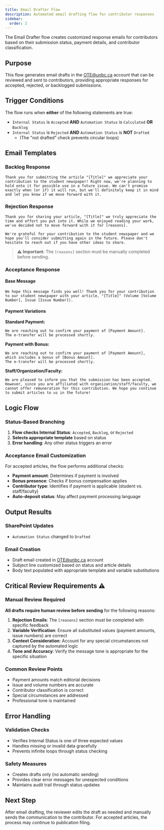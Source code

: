 ```yaml
---
title: Email Drafter Flow
description: Automated email drafting flow for contributor responses
sidebar:
  order: 2
---
```


The Email Drafter flow creates customized response emails for contributors based on their submission status, payment details, and contributor classification.

## Purpose

This flow generates email drafts in the OTE@unbc.ca account that can be reviewed and sent to contributors, providing appropriate responses for accepted, rejected, or backlogged submissions.

## Trigger Conditions

The flow runs when **either** of the following statements are true:
- `Internal Status` is `Accepted` **AND** `Automation Status` is `Calculated` **OR** `Backlog`
- `Internal Status` is `Rejected` **AND** `Automation Status` is **NOT** `Drafted`
  - (The "not drafted" check prevents circular loops)

## Email Templates

### Backlog Response
```
Thank you for submitting the article "[Title]" we appreciate your contribution to the student newspaper! Right now, we're planning to hold onto it for possible use in a future issue. We can't promise exactly when (or if) it will run, but we'll definitely keep it in mind and let you know if we move forward with it.
```

### Rejection Response
```
Thank you for sharing your article, "[Title]" we truly appreciate the time and effort you put into it. While we enjoyed reading your work, we've decided not to move forward with it for [reasons].

We're grateful for your contribution to the student newspaper and we hope you'll consider submitting again in the future. Please don't hesitate to reach out if you have other ideas to share.
```
> **⚠️ Important**: The `[reasons]` section must be manually completed before sending.

### Acceptance Response

#### Base Message
```
We hope this message finds you well! Thank you for your contribution to our student newspaper with your article, "[Title]" (Volume [Volume Number], Issue [Issue Number]).
```

#### Payment Variations

**Standard Payment:**
```
We are reaching out to confirm your payment of [Payment Amount]. 
The e-transfer will be processed shortly.
```

**Payment with Bonus:**
```
We are reaching out to confirm your payment of [Payment Amount], 
which includes a bonus of [Bonus Amount]. 
The e-transfer will be processed shortly.
```

**Staff/Organization/Faculty:**
```
We are pleased to inform you that the submission has been accepted. However, since you are affiliated with organization/staff/faculty, we cannot offer remuneration for this contribution. We hope you continue to submit articles to us in the future!
```

## Logic Flow

### Status-Based Branching
1. **Flow checks Internal Status**: `Accepted`, `Backlog`, or `Rejected`
2. **Selects appropriate template** based on status
3. **Error handling**: Any other status triggers an error

### Acceptance Email Customization
For accepted articles, the flow performs additional checks:
- **Payment amount**: Determines if payment is involved
- **Bonus presence**: Checks if bonus compensation applies
- **Contributor type**: Identifies if payment is applicable (student vs. staff/faculty)
- **Auto-deposit status**: May affect payment processing language

## Output Results

### SharePoint Updates
- `Automation Status` changed to `Drafted`

### Email Creation
- Draft email created in OTE@unbc.ca account
- Subject line customized based on status and article details
- Body text populated with appropriate template and variable substitutions

## Critical Review Requirements ⚠️

### Manual Review Required
**All drafts require human review before sending** for the following reasons:

1. **Rejection Emails**: The `[reasons]` section must be completed with specific feedback
2. **Variable Verification**: Ensure all substituted values (payment amounts, issue numbers) are correct
3. **Context Consideration**: Account for any special circumstances not captured by the automated logic
4. **Tone and Accuracy**: Verify the message tone is appropriate for the specific situation

### Common Review Points
- Payment amounts match editorial decisions
- Issue and volume numbers are accurate
- Contributor classification is correct
- Special circumstances are addressed
- Professional tone is maintained

## Error Handling

### Validation Checks
- Verifies Internal Status is one of three expected values
- Handles missing or invalid data gracefully
- Prevents infinite loops through status checking

### Safety Measures
- Creates drafts only (no automatic sending)
- Provides clear error messages for unexpected conditions
- Maintains audit trail through status updates

## Next Step
After email drafting, the reviewer edits the draft as needed and manually sends the communication to the contributor. For accepted articles, the process may continue to publication filing.
